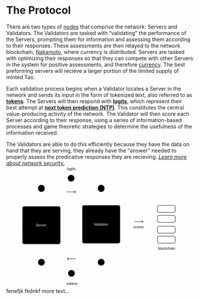 # The Protocol

There are two types of [nodes](src/../Glossary.md#miner/neuron/peer/node) that comprise the network: Servers and Validators. The Validators are tasked with “validating” the performance of the Servers, prompting them for information and assessing them according to their responses. These assessments are then relayed to the network blockchain, [Nakamoto](src/../Glossary.md#nakamoto), where currency is distributed. Servers are tasked with optimizing their responses so that they can compete with other Servers in the system for positive assessments, and therefore [currency](src/../Glossary.md#tao). The best preforming servers will recieve a larger portion of the limited supply of minted Tao.


Each validation process begins when a Validator locates a Server in the network and sends its input in the form of tokenized text, also referred to as [**tokens**](src/../Glossary.md#tokens). The Servers will then respond with [**logits**](src/../Glossary.md#logits), which represent their best attempt at [**next token prediction (NTP)**](src/../Glossary.md#next-token-prediction). This constitutes the central value-producing activity of the network. The Validator will then score each Server according to their response, using a series of information-based processes and game theoretic strategies to determine the usefulness of the information received. 


The Validators are able to do this efficiently because they have the data on hand that they are serving, they already have the “answer” needed to properly assess the predicative responses they are recieving. [*Learn more about network security.*](src/../Glossary.md#chain-security)
![IntelligencePath](IntelligencePath.png) fenefjk
fkdnkf
more text...
